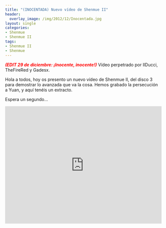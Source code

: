 ```yaml
---
title: "(INOCENTADA) Nuevo vídeo de Shenmue II"
header:
  overlay_image: /img/2012/12/Inocentada.jpg
layout: single
categories:
- Shenmue
- Shenmue II
tags:
- Shenmue II
- Shenmue
---
```

<span style="color: #ff0000;">**<em>(EDIT 29 de diciembre: ¡Inocente, inocente!)</em>**</span> Vídeo 
perpetrado por IlDucci, TheFireRed y Gadesx.

Hola a todos, hoy os presento un nuevo vídeo de Shenmue II, del disco 3 para demostrar 
lo avanzada que va la cosa. Hemos grabado la persecución a Yuan, y aquí tenéis un extracto.

Espera un segundo...

<center><iframe src="http://www.youtube.com/embed/Q1M9NOJ7srw" height="383" width="511" allowfullscreen="" frameborder="0"></iframe></center>
